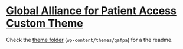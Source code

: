 # [Global Alliance for Patient Access Custom Theme](https://gafpa.org)

Check the [theme folder](https://github.com/avinoamsn/gafpa/tree/master/wp-content/themes/gafpa) (`wp-content/themes/gafpa`) for a the readme.
